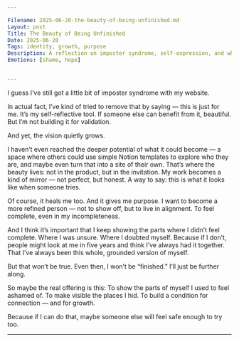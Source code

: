 ```yaml
---

Filename: 2025-06-20-the-beauty-of-being-unfinished.md
Layout: post
Title: The Beauty of Being Unfinished
Date: 2025-06-20
Tags: identity, growth, purpose
Description: A reflection on imposter syndrome, self-expression, and why showing our messy middle may be the most healing gift we can offer.
Emotions: [shame, hope]


---
```


I guess I’ve still got a little bit of imposter syndrome with my website.

In actual fact, I’ve kind of tried to remove that by saying — this is just for me. It’s my self-reflective tool. If someone else can benefit from it, beautiful. But I’m not building it for validation.

And yet, the vision quietly grows.

I haven’t even reached the deeper potential of what it could become — a space where others could use simple Notion templates to explore who they are, and maybe even turn that into a site of their own. That’s where the beauty lives: not in the product, but in the invitation. My work becomes a kind of mirror — not perfect, but honest. A way to say: this is what it looks like when someone tries.

Of course, it heals me too. And it gives me purpose. I want to become a more refined person — not to show off, but to live in alignment. To feel complete, even in my incompleteness.

And I think it’s important that I keep showing the parts where I didn’t feel complete. Where I was unsure. Where I doubted myself. Because if I don’t, people might look at me in five years and think I’ve always had it together. That I’ve always been this whole, grounded version of myself.

But that won’t be true. Even then, I won’t be “finished.” I’ll just be further along.

So maybe the real offering is this:
To show the parts of myself I used to feel ashamed of.
To make visible the places I hid.
To build a condition for connection — and for growth.

Because if I can do that, maybe someone else will feel safe enough to try too.


---